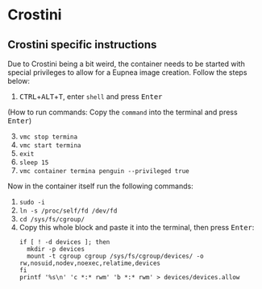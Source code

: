 # Crostini

## Crostini specific instructions
Due to Crostini being a bit weird, the container needs to be started with special privileges to allow for a Eupnea image creation. Follow the steps below:  
1. <kbd>CTRL</kbd>+<kbd>ALT</kbd>+<kbd>T</kbd>, enter `shell` and press <kbd>Enter</kbd>  

(How to run commands: Copy the ``command`` into the terminal and press <kbd>Enter</kbd>)

3. ``vmc stop termina``
4. ``vmc start termina``
5. ``exit``
6. ``sleep 15``
7. ``vmc container termina penguin --privileged true``

Now in the container itself run the following commands:

1. ``sudo -i``
2. ``ln -s /proc/self/fd /dev/fd``
3. ``cd /sys/fs/cgroup/``
4. Copy this whole block and paste it into the terminal, then press <kbd>Enter</kbd>: 
   ```
   if [ ! -d devices ]; then
     mkdir -p devices
     mount -t cgroup cgroup /sys/fs/cgroup/devices/ -o rw,nosuid,nodev,noexec,relatime,devices
   fi
   printf '%s\n' 'c *:* rwm' 'b *:* rwm' > devices/devices.allow
    ```
